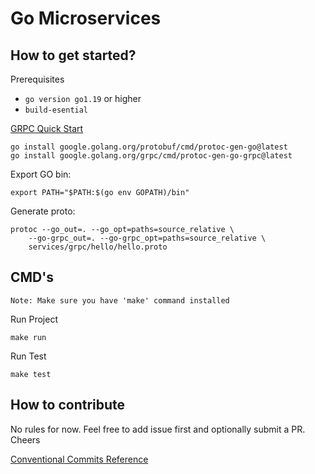 # Go Microservices

## How to get started?

Prerequisites

- `go version go1.19` or higher
- `build-esential`

[GRPC Quick Start](https://grpc.io/docs/languages/go/quickstart/)
```
go install google.golang.org/protobuf/cmd/protoc-gen-go@latest
go install google.golang.org/grpc/cmd/protoc-gen-go-grpc@latest

```

Export GO bin:
```
export PATH="$PATH:$(go env GOPATH)/bin"
```

Generate proto:
```
protoc --go_out=. --go_opt=paths=source_relative \
    --go-grpc_out=. --go-grpc_opt=paths=source_relative \
    services/grpc/hello/hello.proto
```

## CMD's
`Note: Make sure you have 'make' command installed`

Run Project
```
make run
```

Run Test
```
make test
```

## How to contribute

No rules for now. Feel free to add issue first and optionally submit a PR. Cheers

[Conventional Commits Reference](https://www.conventionalcommits.org/en/v1.0.0/#specification)